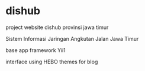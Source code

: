 dishub
======

project website dishub provinsi jawa timur

Sistem Informasi Jaringan Angkutan Jalan Jawa Timur

base app framework Yii1

interface using HEBO themes for blog



